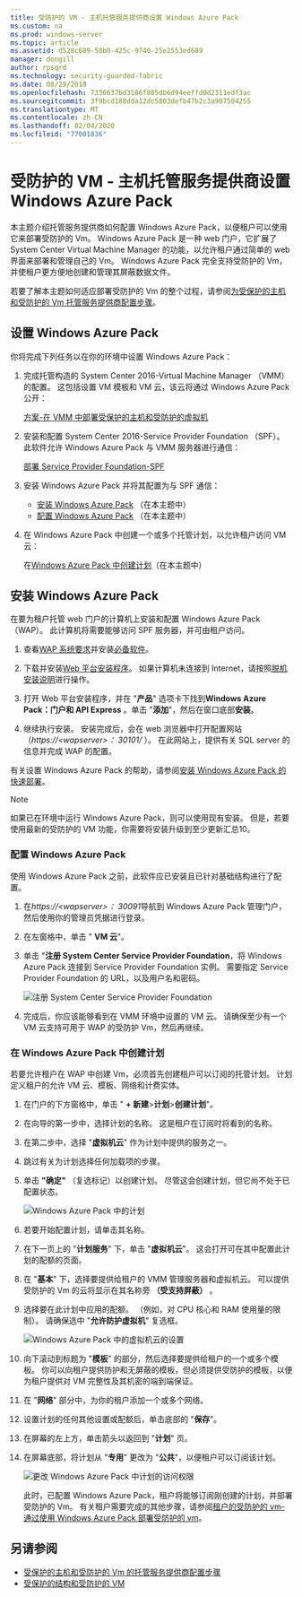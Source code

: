 ```yaml
---
title: 受防护的 VM - 主机托管服务提供商设置 Windows Azure Pack
ms.custom: na
ms.prod: windows-server
ms.topic: article
ms.assetid: d528c689-58b0-425c-9740-25e2553ed689
manager: dongill
author: rpsqrd
ms.technology: security-guarded-fabric
ms.date: 08/29/2018
ms.openlocfilehash: 7336637bd3186f885db6d94eeffd0d2311edf3ac
ms.sourcegitcommit: 3f9bcd188dda12dc5803defb47b2c3a907504255
ms.translationtype: MT
ms.contentlocale: zh-CN
ms.lasthandoff: 02/04/2020
ms.locfileid: "77001836"
---
```

# <a name="shielded-vms---hosting-service-provider-sets-up-windows-azure-pack"></a>受防护的 VM - 主机托管服务提供商设置 Windows Azure Pack

本主题介绍托管服务提供商如何配置 Windows Azure Pack，以便租户可以使用它来部署受防护的 Vm。 Windows Azure Pack 是一种 web 门户，它扩展了 System Center Virtual Machine Manager 的功能，以允许租户通过简单的 web 界面来部署和管理自己的 Vm。 Windows Azure Pack 完全支持受防护的 Vm，并使租户更方便地创建和管理其屏蔽数据文件。

若要了解本主题如何适应部署受防护的 Vm 的整个过程，请参阅[为受保护的主机和受防护的 Vm 托管服务提供商配置步骤](guarded-fabric-configuration-scenarios-for-shielded-vms-overview.md)。

## <a name="setting-up-windows-azure-pack"></a>设置 Windows Azure Pack

你将完成下列任务以在你的环境中设置 Windows Azure Pack：

1. 完成托管构造的 System Center 2016-Virtual Machine Manager （VMM）的配置。 这包括设置 VM 模板和 VM 云，该云将通过 Windows Azure Pack 公开：

    [方案-在 VMM 中部署受保护的主机和受防护的虚拟机](https://technet.microsoft.com/system-center-docs/vmm/scenario/guarded-overview)

2. 安装和配置 System Center 2016-Service Provider Foundation （SPF）。 此软件允许 Windows Azure Pack 与 VMM 服务器进行通信：

    [部署 Service Provider Foundation-SPF](https://technet.microsoft.com/system-center-docs/spf/deploy/deploy-spf)

3. 安装 Windows Azure Pack 并将其配置为与 SPF 通信：

    - [安装 Windows Azure Pack](#install-windows-azure-pack) （在本主题中）
    - [配置 Windows Azure Pack](#configure-windows-azure-pack) （在本主题中）

4. 在 Windows Azure Pack 中创建一个或多个托管计划，以允许租户访问 VM 云：

    在[Windows Azure Pack 中创建计划](#create-a-plan-in-windows-azure-pack)（在本主题中）

## <a name="install-windows-azure-pack"></a>安装 Windows Azure Pack

在要为租户托管 web 门户的计算机上安装和配置 Windows Azure Pack （WAP）。 此计算机将需要能够访问 SPF 服务器，并可由租户访问。

1.  查看[WAP 系统要求](https://technet.microsoft.com/library/dn296442.aspx)并安装[必备软件](https://technet.microsoft.com/library/dn469335.aspx)。

2.  下载并安装[Web 平台安装程序](https://www.microsoft.com/web/downloads/platform.aspx)。 如果计算机未连接到 Internet，请按照[脱机安装说明](https://www.iis.net/learn/install/web-platform-installer/web-platform-installer-v4-command-line-webpicmdexe-rtw-release)进行操作。

3.  打开 Web 平台安装程序，并在 "**产品**" 选项卡下找到**Windows Azure Pack：门户和 API Express** 。单击 "**添加**"，然后在窗口底部**安装**。

4.  继续执行安装。 安装完成后，会在 web 浏览器中打开配置网站（*https://&lt;wapserver&gt;： 30101/* ）。 在此网站上，提供有关 SQL server 的信息并完成 WAP 的配置。

有关设置 Windows Azure Pack 的帮助，请参阅[安装 Windows Azure Pack 的快速部署](https://technet.microsoft.com/dn296439.aspx)。

> [!NOTE]
> 如果已在环境中运行 Windows Azure Pack，则可以使用现有安装。 但是，若要使用最新的受防护的 VM 功能，你需要将安装升级到至少更新汇总10。

### <a name="configure-windows-azure-pack"></a>配置 Windows Azure Pack

使用 Windows Azure Pack 之前，此软件应已安装且已针对基础结构进行了配置。

1.  在*https://&lt;wapserver&gt;： 30091*导航到 Windows Azure Pack 管理门户，然后使用你的管理员凭据进行登录。

2.  在左窗格中，单击 " **VM 云**"。

3.  单击 "**注册 System Center Service Provider Foundation**，将 Windows Azure Pack 连接到 Service Provider Foundation 实例。 需要指定 Service Provider Foundation 的 URL，以及用户名和密码。

    ![注册 System Center Service Provider Foundation](../media/Guarded-Fabric-Shielded-VM/guarded-host-azure-pack-01-register-spf.png)

4.  完成后，你应该能够看到在 VMM 环境中设置的 VM 云。 请确保至少有一个 VM 云支持可用于 WAP 的受防护 Vm，然后再继续。

### <a name="create-a-plan-in-windows-azure-pack"></a>在 Windows Azure Pack 中创建计划

若要允许租户在 WAP 中创建 Vm，必须首先创建租户可以订阅的托管计划。 计划定义租户的允许 VM 云、模板、网络和计费实体。

1. 在门户的下方窗格中，单击 " **+ 新建**&gt;**计划**&gt;**创建计划**"。

2. 在向导的第一步中，选择计划的名称。 这是租户在订阅时将看到的名称。

3. 在第二步中，选择 "**虚拟机云**" 作为计划中提供的服务之一。

4. 跳过有关为计划选择任何加载项的步骤。

5. 单击 **"确定"** （复选标记）以创建计划。 尽管这会创建计划，但它尚不处于已配置状态。

   ![Windows Azure Pack 中的计划](../media/Guarded-Fabric-Shielded-VM/guarded-host-azure-pack-02-create-plan.png)

6. 若要开始配置计划，请单击其名称。

7. 在下一页上的 "**计划服务**" 下，单击 "**虚拟机云**"。 这会打开可在其中配置此计划的配额的页面。

8. 在 "**基本**" 下，选择要提供给租户的 VMM 管理服务器和虚拟机云。 可以提供受防护的 Vm 的云将显示在其名称旁 **（受支持屏蔽）** 。

9. 选择要在此计划中应用的配额。 （例如，对 CPU 核心和 RAM 使用量的限制）。 请确保选中 "**允许防护虚拟机**" 复选框。

   ![Windows Azure Pack 中的虚拟机云的设置](../media/Guarded-Fabric-Shielded-VM/guarded-host-azure-pack-03-virtual-machine-clouds.png)
    
10. 向下滚动到标题为 "**模板**" 的部分，然后选择要提供给租户的一个或多个模板。 你可以向租户提供防护和无屏蔽的模板，但必须提供受防护的模板，以便为租户提供对 VM 完整性及其机密的端到端保证。

11. 在 "**网络**" 部分中，为你的租户添加一个或多个网络。

12. 设置计划的任何其他设置或配额后，单击底部的 "**保存**"。

13. 在屏幕的左上方，单击箭头以返回到 "**计划**" 页。

14. 在屏幕底部，将计划从 "**专用**" 更改为 "**公共**"，以便租户可以订阅该计划。

    ![更改 Windows Azure Pack 中计划的访问权限](../media/Guarded-Fabric-Shielded-VM/guarded-host-azure-pack-04-change-access.png)

    此时，已配置 Windows Azure Pack，租户将能够订阅刚创建的计划，并部署受防护的 Vm。 有关租户需要完成的其他步骤，请参阅[租户的受防护的 vm-通过使用 Windows Azure Pack 部署受防护的 vm](guarded-fabric-shielded-vm-windows-azure-pack.md)。

## <a name="see-also"></a>另请参阅

- [受保护的主机和受防护的 Vm 的托管服务提供商配置步骤](guarded-fabric-configuration-scenarios-for-shielded-vms-overview.md)
- [受保护的结构和受防护的 VM](guarded-fabric-and-shielded-vms-top-node.md)
